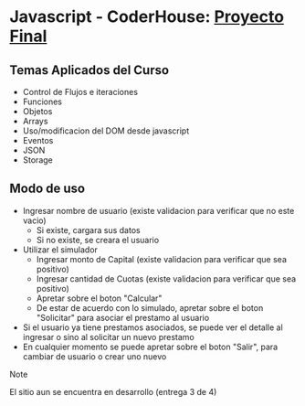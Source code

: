# Javascript - CoderHouse: [Proyecto Final](https://ezeledesma.github.io/proyecto-javascript/)

## Temas Aplicados del Curso
* Control de Flujos e iteraciones
* Funciones
* Objetos
* Arrays
* Uso/modificacion del DOM desde javascript
* Eventos
* JSON
* Storage

## Modo de uso
* Ingresar nombre de usuario (existe validacion para verificar que no este vacio)
  * Si existe, cargara sus datos
  * Si no existe, se creara el usuario
* Utilizar el simulador
  * Ingresar monto de Capital (existe validacion para verificar que sea positivo)
  * Ingresar cantidad de Cuotas (existe validacion para verificar que sea positivo)
  * Apretar sobre el boton "Calcular"
  * De estar de acuerdo con lo simulado, apretar sobre el boton "Solicitar" para asociar el prestamo al usuario
* Si el usuario ya tiene prestamos asociados, se puede ver el detalle al ingresar o sino al solicitar un nuevo prestamo
* En cualquier momento se puede apretar sobre el boton "Salir", para cambiar de usuario o crear uno nuevo
  
> [!NOTE]
> El sitio aun se encuentra en desarrollo (entrega 3 de 4)


